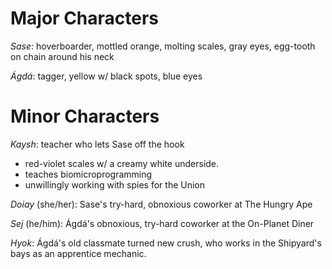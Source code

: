 # Major Characters
*Sase*: hoverboarder, mottled orange, molting scales, gray eyes, egg-tooth on chain around his neck

*Ágdá*: tagger, yellow w/ black spots, blue eyes


# Minor Characters
*Kaysh*: teacher who lets Sase off the hook

- red-violet scales w/ a creamy white underside.
- teaches biomicroprogramming
- unwillingly working with spies for the Union

*Doiay* (she/her): Sase's try-hard, obnoxious coworker at The Hungry Ape

*Sej* (he/him): Ágdá's obnoxious, try-hard coworker at the On-Planet Diner

*Hyok*: Ágdá's old classmate turned new crush, who works in the Shipyard's bays as an apprentice mechanic.